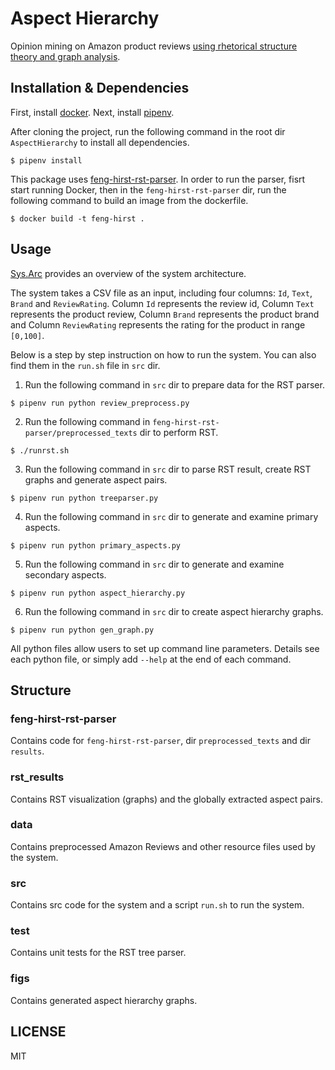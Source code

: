 # Aspect Hierarchy
Opinion mining on Amazon product reviews [using rhetorical structure theory and graph analysis](https://arxiv.org/abs/1909.01800).

## Installation & Dependencies 
First, install [docker](https://www.docker.com/). Next, install [pipenv](https://pipenv-fork.readthedocs.io/en/latest/install.html).

After cloning the project, run the following command in the root dir `AspectHierarchy` to install all dependencies.
```
$ pipenv install
```
This package uses [feng-hirst-rst-parser](https://github.com/arne-cl/feng-hirst-rst-parser). In order to run the parser, fisrt start running Docker, then in the `feng-hirst-rst-parser`  dir, run the following command to build an image from the dockerfile.
```
$ docker build -t feng-hirst .
```
## Usage
[Sys.Arc](https://github.com/xinru1414/AspectHierarchy/blob/master/SysArc.svg) provides an overview of the system architecture.

The system takes a CSV file as an input, including four columns: `Id`, `Text`, `Brand` and `ReviewRating`. Column `Id` represents the review id, Column `Text` represents the product review, Column `Brand` represents the product brand and Column `ReviewRating` represents the rating for the product in range `[0,100]`.

Below is a step by step instruction on how to run the system. You can also find them in the `run.sh` file in `src` dir.

1. Run the following command in `src` dir to prepare data for the RST parser.
```
$ pipenv run python review_preprocess.py
```
2. Run the following command in `feng-hirst-rst-parser/preprocessed_texts` dir to perform RST.
```
$ ./runrst.sh
```
3. Run the following command in `src` dir to parse RST result, create RST graphs and generate aspect pairs.
```
$ pipenv run python treeparser.py
```
4. Run the following command in `src` dir to generate and examine primary aspects.
```
$ pipenv run python primary_aspects.py
```
5. Run the following command in `src` dir to generate and examine secondary aspects.
```
$ pipenv run python aspect_hierarchy.py
```
6. Run the following command in `src` dir to create aspect hierarchy graphs.
```
$ pipenv run python gen_graph.py
```
All python files allow users to set up command line parameters. Details see each python file, or simply add `--help` at the end of each command.

## Structure
### feng-hirst-rst-parser
Contains code for `feng-hirst-rst-parser`, dir `preprocessed_texts` and dir `results`.
### rst_results
Contains RST visualization (graphs) and the globally extracted aspect pairs.
### data
Contains preprocessed Amazon Reviews and other resource files used by the system.
### src
Contains src code for the system and a script `run.sh` to run the system.
### test
Contains unit tests for the RST tree parser.
### figs
Contains generated aspect hierarchy graphs.

## LICENSE
MIT
